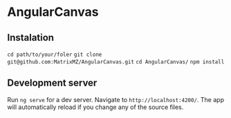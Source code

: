 # AngularCanvas

## Instalation

`cd path/to/your/foler`
`git clone git@github.com:MatrixMZ/AngularCanvas.git`
`cd AngularCanvas/`
`npm install`


## Development server

Run `ng serve` for a dev server. Navigate to `http://localhost:4200/`. The app will automatically reload if you change any of the source files.
